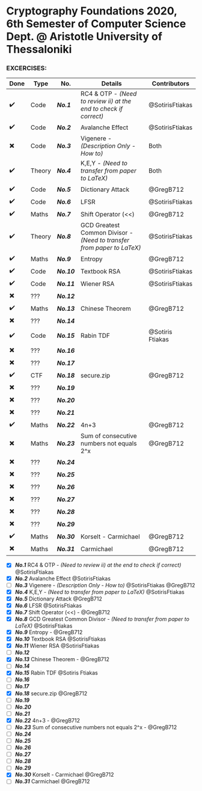 # Cryptography Foundations 2020, 6th Semester of Computer Science Dept. @ Aristotle University of Thessaloniki

### EXCERCISES:

| Done | Type | Νο. | Details | Contributors |
|------|------|-----|---------|--------------|
| ✔️ | Code   | ***No.1***  | RC4 & OTP - *(Need to review ii) at the end to check if correct)* | @SotirisFtiakas 
| ✔️ | Code   | ***No.2***  | Avalanche Effect | @SotirisFtiakas
| ✖️ | Code   | ***No.3***  | Vigenere - *(Description Only - How to)* | Both
| ✔️ | Theory | ***No.4***  | K,E,Y - *(Need to transfer from paper to LaTeX)* | Both
| ✔️ | Code   | ***No.5***  | Dictionary Attack | @GregB712
| ✔️ | Code   | ***No.6***  | LFSR | @SotirisFtiakas
| ✔️ | Maths  | ***No.7***  | Shift Operator (<<) | @GregB712
| ✔️ | Theory | ***No.8***  | GCD Greatest Common Divisor - *(Need to transfer from paper to LaTeX)* | @SotirisFtiakas
| ✔️ | Maths  | ***No.9***  | Entropy | @GregB712
| ✔️ | Code   | ***No.10*** | Textbook RSA | @SotirisFtiakas
| ✔️ | Code   | ***No.11*** | Wiener RSA | @SotirisFtiakas
| ✖️ | ???    | ***No.12*** |
| ✔️ | Maths  | ***No.13*** | Chinese Theorem | @GregB712
| ✖️ | ???    | ***No.14*** |  
| ✔️ | Code   | ***No.15*** | Rabin TDF | @Sotiris Ftiakas
| ✖️ | ???    | ***No.16*** | 
| ✖️ | ???    | ***No.17*** | 
| ✔️ | CTF    | ***No.18*** | secure.zip | @GregB712
| ✖️ | ???    | ***No.19*** | 
| ✖️ | ???    | ***No.20*** | 
| ✖️ | ???    | ***No.21*** | 
| ✔️ | Maths  | ***No.22*** | 4n+3 | @GregB712
| ✖️ | Maths  | ***No.23*** | Sum of consecutive numbers not equals 2^x | @GregB712
| ✖️ | ???    | ***No.24*** | 
| ✖️ | ???    | ***No.25*** | 
| ✖️ | ???    | ***No.26*** | 
| ✖️ | ???    | ***No.27*** | 
| ✖️ | ???    | ***No.28*** | 
| ✖️ | ???    | ***No.29*** | 
| ✔️ | Maths  | ***No.30*** | Korselt - Carmichael | @GregB712
| ✖️ | Maths  | ***No.31*** | Carmichael | @GregB712




- [x] ***No.1*** RC4 & OTP - *(Need to review ii) at the end to check if correct)* @SotirisFtiakas
- [x] ***No.2*** Avalanche Effect @SotirisFtiakas
- [ ] ***No.3*** Vigenere - *(Description Only - How to)* @SotirisFtiakas @GregB712
- [x] ***No.4*** K,E,Y - *(Need to transfer from paper to LaTeX)* @SotirisFtiakas
- [x] ***No.5*** Dictionary Attack @GregB712
- [x] ***No.6*** LFSR @SotirisFtiakas
- [x] ***No.7*** Shift Operator (<<) - @GregB712
- [x] ***No.8*** GCD Greatest Common Divisor - *(Need to transfer from paper to LaTeX)* @SotirisFtiakas
- [x] ***No.9*** Entropy - @GregB712
- [x] ***No.10*** Textbook RSA @SotirisFtiakas
- [x] ***No.11*** Wiener RSA @SotirisFtiakas
- [ ] ***No.12*** 
- [x] ***No.13*** Chinese Theorem - @GregB712
- [ ] ***No.14*** 
- [x] ***No.15*** Rabin TDF @Sotiris Ftiakas
- [ ] ***No.16***
- [ ] ***No.17***
- [x] ***No.18*** secure.zip @GregB712
- [ ] ***No.19***
- [ ] ***No.20***
- [ ] ***No.21***
- [x] ***No.22*** 4n+3 - @GregB712
- [ ] ***No.23*** Sum of consecutive numbers not equals 2^x - @GregB712
- [ ] ***No.24***
- [ ] ***No.25***
- [ ] ***No.26***
- [ ] ***No.27***
- [ ] ***No.28***
- [ ] ***No.29***
- [x] ***No.30*** Korselt - Carmichael @GregB712
- [ ] ***No.31*** Carmichael @GregB712
